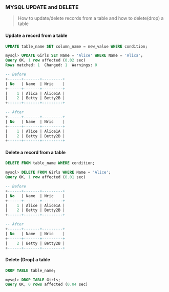 ### MYSQL UPDATE and DELETE
> How to update/delete records from a table and how to delete(drop) a table
#### **Update a record from a table**
```sql
UPDATE table_name SET column_name = new_value WHERE condition;
```
```sql
mysql> UPDATE Girls SET Name = 'Alice' WHERE Name = 'Alica';
Query OK, 1 row affected (0.02 sec)
Rows matched: 1  Changed: 1  Warnings: 0

-- Before
+------+-------+---------+
| No   | Name  | Nric    |
+------+-------+---------+
|    1 | Alica | Alice1A |
|    2 | Betty | Betty2B |
+------+-------+---------+

-- After
+------+-------+---------+
| No   | Name  | Nric    |
+------+-------+---------+
|    1 | Alice | Alice1A |
|    2 | Betty | Betty2B |
+------+-------+---------+
```

#### **Delete a record from a table**
```sql
DELETE FROM table_name WHERE condition;
```
```sql
mysql> DELETE FROM Girls WHERE Name = 'Alice';
Query OK, 1 row affected (0.01 sec)

-- Before
+------+-------+---------+
| No   | Name  | Nric    |
+------+-------+---------+
|    1 | Alice | Alice1A |
|    2 | Betty | Betty2B |
+------+-------+---------+

-- After
+------+-------+---------+
| No   | Name  | Nric    |
+------+-------+---------+
|    2 | Betty | Betty2B |
+------+-------+---------+
```

#### **Delete (Drop) a table**
```sql
DROP TABLE table_name;
```
```sql
mysql> DROP TABLE Girls;
Query OK, 0 rows affected (0.04 sec)
```



